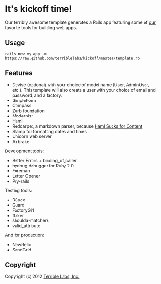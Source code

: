 # It's kickoff time!

Our terribly awesome template generates a Rails app featuring some of [our](http://www.terriblelabs.com/team)
favorite tools for building web apps.

## Usage

```rails new my_app -m https://raw.github.com/terriblelabs/kickoff/master/template.rb```

## Features

* Devise (optional) with your choice of model name (User, AdminUser, etc.). This template will also create a user with your choice of email and password, and a factory.
* SimpleForm
* Compass
* Zurb foundation
* Modernizr
* Haml
* Redcarpet, a markdown parser, because [Haml Sucks for Content](http://chriseppstein.github.com/blog/2010/02/08/haml-sucks-for-content/)
* Stamp for formatting dates and times
* Unicorn web server
* Airbrake

Development tools:

* Better Errors + binding_of_caller
* byebug debugger for Ruby 2.0
* Foreman
* Letter Opener
* Pry-rails

Testing tools:

* RSpec
* Guard
* FactoryGirl
* ffaker
* shoulda-matchers
* valid_attribute

And for production:

* NewRelic
* SendGrid

## Copyright

Copyright (c) 2012 [Terrible Labs, Inc.](http://www.terriblelabs.com)
